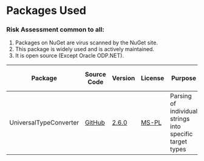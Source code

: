 

# Packages Used

### Risk Assessment common to all:
1. Packages on NuGet are virus scanned by the NuGet site.
2. This package is widely used and is actively maintained.
3. It is open source (Except Oracle ODP.NET).

| Package | Source Code | Version | License | Purpose | Additional Risk Assessment |
| ------- | ------------| --------| ------- | ------- | -------------------------- |
| UniversalTypeConverter | [GitHub](https://github.com/t-bruning/UniversalTypeConverter) | [2.6.0](https://www.nuget.org/packages/UniversalTypeConverter/2.6.0) | [MS-PL](https://github.com/t-bruning/UniversalTypeConverter/blob/master/LICENSE.md) | Parsing of individual strings into specific target types |  |


